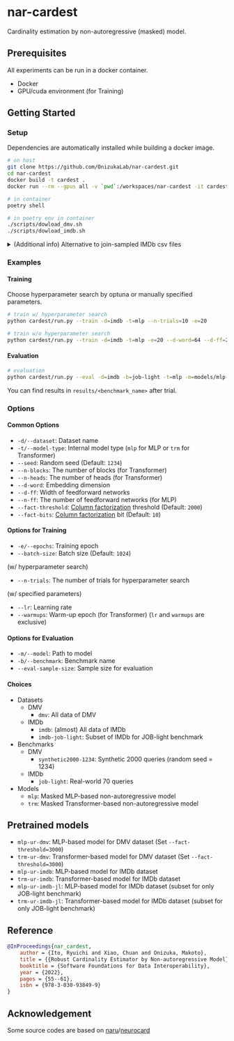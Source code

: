# nar-cardest
Cardinality estimation by non-autoregressive (masked) model.


## Prerequisites
All experiments can be run in a docker container.

* Docker
* GPU/cuda environment (for Training)


## Getting Started
### Setup
Dependencies are automatically installed while building a docker image.

```bash
# on host
git clone https://github.com/OnizukaLab/nar-cardest.git
cd nar-cardest
docker build -t cardest .
docker run --rm --gpus all -v `pwd`:/workspaces/nar-cardest -it cardest bash

# in container
poetry shell

# in poetry env in container
./scripts/dowload_dmv.sh
./scripts/dowload_imdb.sh
```

<details>
<summary>(Additional info) Alternative to join-sampled IMDb csv files</summary>

In order to run IMDb-related experiments, need join-sampled csv files.
Use files from `./scripts/download_imdb.sh` or the following extra process.

1. Run `job-light` (re-training) of [neurocard](https://github.com/neurocard/neurocard), get a 10M-join-sampled csv file, and put it as a file `datasets/imdb-job-light.csv`.
    * To get 10M samples, `bs` and `max_steps` should be `2048` and `5120`, respectively.
    * To get a join-sampled file, `_save_samples` option may be required.
    * Actual re-training is not necessary. Just a join-sampled file is needed.
2. In the same way as above, get a 10M-join-sampled csv file of full IMDb dataset and put it as a file `datasets/imdb.csv`.
    * In addition, need to adjust target tables and columns in [neurocard/experiments.py](https://github.com/neurocard/neurocard/blob/master/neurocard/experiments.py) to match [nar-cardest/cardest/datasets.py#Loader.load_imdb](https://github.com/OnizukaLab/nar-cardest/blob/master/cardest/datasets.py)
3. Finally, transform some columns' name in `datasets/{imdb.csv,imdb-job-light.csv}`.
    * Replace `(.+):(.+)` with `\1.\2`
    * Replace `__in_(.+)` with `__in__:\1`
    * Replace `__fanout_(.+)` with `__fanout__:\1`
</details>


### Examples
#### Training
Choose hyperparameter search by optuna or manually specified parameters.
```bash
# train w/ hyperparameter search
python cardest/run.py --train -d=imdb -t=mlp --n-trials=10 -e=20

# train w/o hyperparameter search
python cardest/run.py --train -d=imdb -t=mlp -e=20 --d-word=64 --d-ff=256 --n-ff=4 --lr=5e-4
```


#### Evaluation
```bash
# evaluation
python cardest/run.py --eval -d=imdb -b=job-light -t=mlp -m=models/mlp-ur-imdb/nar-mlp-imdb-imdb-universal.pt
```
You can find results in `results/<benchmark_name>` after trial.


### Options
#### Common Options
* `-d/--dataset`: Dataset name
* `-t/--model-type`: Internal model type (`mlp` for MLP or `trm` for Transformer)
* `--seed`: Random seed (Default: `1234`)
* `--n-blocks`: The number of blocks (for Transformer)
* `--n-heads`: The number of heads (for Transformer)
* `--d-word`: Embedding dimension
* `--d-ff`: Width of feedforward networks
* `--n-ff`: The number of feedforward networks (for MLP)
* `--fact-threshold`: [Column factorization](https://speakerdeck.com/zongheng/neurocard-one-cardinality-estimator-for-all-tables?slide=27) threshold (Default: `2000`)
* `--fact-bits`: [Column factorization](https://speakerdeck.com/zongheng/neurocard-one-cardinality-estimator-for-all-tables?slide=27) bit (Default: `10`)

#### Options for Training
* `-e/--epochs`: Training epoch
* `--batch-size`: Batch size (Default: `1024`)

(w/ hyperparameter search)
* `--n-trials`: The number of trials for hyperparameter search

(w/ specified parameters)
* `--lr`: Learning rate
* `--warmups`: Warm-up epoch (for Transformer) (`lr` and `warmups` are exclusive)

#### Options for Evaluation
* `-m/--model`: Path to model
* `-b/--benchmark`: Benchmark name
* `--eval-sample-size`: Sample size for evaluation

#### Choices
* Datasets
    * DMV
        * `dmv`: All data of DMV
    * IMDb
        * `imdb`: (almost) All data of IMDb
        * `imdb-job-light`: Subset of IMDb for JOB-light benchmark
* Benchmarks
    * DMV
        * `synthetic2000-1234`: Synthetic 2000 queries (random seed = 1234)
    * IMDb
        * `job-light`: Real-world 70 queries
* Models
    * `mlp`: Masked MLP-based non-autoregressive model
    * `trm`: Masked Transformer-based non-autoregressive model


## Pretrained models
* `mlp-ur-dmv`: MLP-based model for DMV dataset (Set `--fact-threshold=3000`)
* `trm-ur-dmv`: Transformer-based model for DMV dataset (Set `--fact-threshold=3000`)
* `mlp-ur-imdb`: MLP-based model for IMDb dataset
* `trm-ur-imdb`: Transformer-based model for IMDb dataset
* `mlp-ur-imdb-jl`: MLP-based model for IMDb dataset (subset for only JOB-light benchmark)
* `trm-ur-imdb-jl`: Transformer-based model for IMDb dataset (subset for only JOB-light benchmark)


## Reference
```bib
@InProceedings{nar_cardest,
    author = {Ito, Ryuichi and Xiao, Chuan and Onizuka, Makoto},
    title = {{Robust Cardinality Estimator by Non-autoregressive Model}},
    booktitle = {Software Foundations for Data Interoperability},
    year = {2022},
    pages = {55--61},
    isbn = {978-3-030-93849-9}
}
```


## Acknowledgement
Some source codes are based on [naru](https://github.com/naru-project/naru)/[neurocard](https://github.com/neurocard/neurocard)
